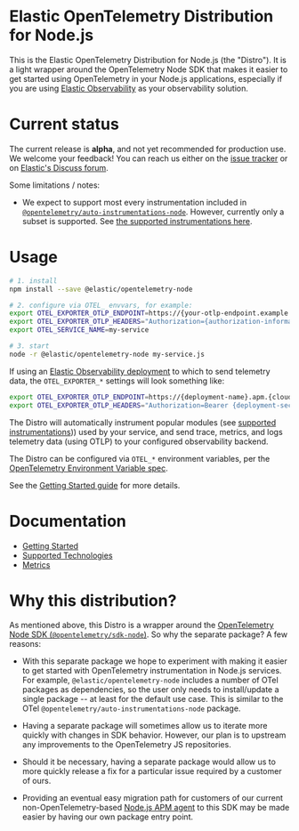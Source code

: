# Elastic OpenTelemetry Distribution for Node.js

This is the Elastic OpenTelemetry Distribution for Node.js (the "Distro").
It is a light wrapper around the OpenTelemetry Node SDK that makes it easier to
get started using OpenTelemetry in your Node.js applications, especially if you
are using [Elastic Observability](https://www.elastic.co/observability) as your
observability solution.


# Current status

The current release is **alpha**, and not yet recommended for production use.
We welcome your feedback! You can reach us either on the [issue tracker](https://github.com/elastic/elastic-otel-node/issues)
or on [Elastic's Discuss forum](https://discuss.elastic.co/tags/c/observability/apm/58/nodejs).

Some limitations / notes:
- We expect to support most every instrumentation included in [`@opentelemetry/auto-instrumentations-node`](https://github.com/open-telemetry/opentelemetry-js-contrib/tree/main/metapackages/auto-instrumentations-node#supported-instrumentations). However, currently only a subset is supported. See [the supported instrumentations here](./docs/supported-technologies.md#instrumentations).


# Usage

```sh
# 1. install
npm install --save @elastic/opentelemetry-node

# 2. configure via OTEL_ envvars, for example:
export OTEL_EXPORTER_OTLP_ENDPOINT=https://{your-otlp-endpoint.example.com}
export OTEL_EXPORTER_OTLP_HEADERS="Authorization={authorization-information}"
export OTEL_SERVICE_NAME=my-service

# 3. start
node -r @elastic/opentelemetry-node my-service.js
```

If using an [Elastic Observability deployment](./docs/getting-started.md#elastic-observability-setup)
to which to send telemetry data, the `OTEL_EXPORTER_*` settings will look
something like:

```sh
export OTEL_EXPORTER_OTLP_ENDPOINT=https://{deployment-name}.apm.{cloud-region}.cloud.es.io
export OTEL_EXPORTER_OTLP_HEADERS="Authorization=Bearer {deployment-secret-token}"
```

The Distro will automatically instrument popular modules (see [supported instrumentations](https://github.com/open-telemetry/opentelemetry-js-contrib/tree/main/metapackages/auto-instrumentations-node#supported-instrumentations)))
used by your service, and send trace, metrics, and logs telemetry data (using
OTLP) to your configured observability backend.

The Distro can be configured via `OTEL_*` environment variables, per the
[OpenTelemetry Environment Variable spec](https://opentelemetry.io/docs/specs/otel/configuration/sdk-environment-variables/).

See the [Getting Started guide](./docs/getting-started.md) for more details.


# Documentation

- [Getting Started](./docs/getting-started.md)
- [Supported Technologies](./docs/supported-technologies.md)
- [Metrics](./docs/metrics.md)


# Why this distribution?

As mentioned above, this Distro is a wrapper around the [OpenTelemetry Node
SDK (`@opentelemetry/sdk-node`)](https://github.com/open-telemetry/opentelemetry-js/tree/main/experimental/packages/opentelemetry-sdk-node). So why the separate package?
A few reasons:

- With this separate package we hope to experiment with making it easier to get
  started with OpenTelemetry instrumentation in Node.js services. For example,
  `@elastic/opentelemetry-node` includes a number of OTel packages as dependencies,
  so the user only needs to install/update a single package -- at least for the
  default use case. This is similar to the OTel
  `@opentelemetry/auto-instrumentations-node` package.

- Having a separate package will sometimes allow us to iterate more quickly with
  changes in SDK behavior. However, our plan is to upstream any improvements to
  the OpenTelemetry JS repositories.

- Should it be necessary, having a separate package would allow us to more
  quickly release a fix for a particular issue required by a customer of ours.

- Providing an eventual easy migration path for customers of our current
  non-OpenTelemetry-based [Node.js APM agent](https://github.com/elastic/apm-agent-nodejs)
  to this SDK may be made easier by having our own package entry point.

